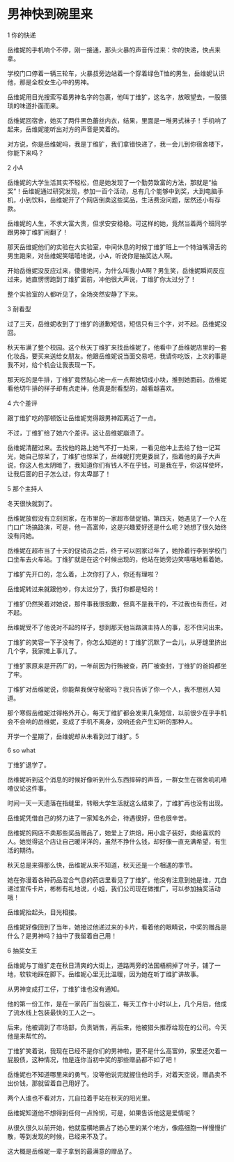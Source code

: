 # 男神快到碗里来

1 你的快递 

岳维妮的手机响个不停，刚一接通，那头火暴的声音传过来：你的快递，快点来拿。 

学校门口停着一辆三轮车，火暴叔旁边站着一个穿着绿色T恤的男生，岳维妮认识他，那是全校女生心中的男神。 

岳维妮用目光搜索写着男神名字的包裹，他叫丁维犷，这名字，放眼望去，一股猥琐的味道扑面而来。 

岳维妮回宿舍，她买了两件黑色蕾丝内衣，结果，里面是一堆男式袜子！手机响了起来，岳维妮能听出对方的声音是笑着的。 

对方说，你是岳维妮吗，我是丁维犷，我们拿错快递了，我一会儿到你宿舍楼下，你能下来吗？ 

2 小A 

岳维妮的大学生活其实不轻松，但是她发现了一个勤劳致富的方法，那就是“抽奖”！岳维妮通过研究发现，参加一百个活动，总有几个能够中到奖，大到电脑手机，小到饮料，岳维妮开了个网店倒卖这些奖品，生活费没问题，居然还小有存款。 

岳维妮的人生，不求大富大贵，但求安安稳稳。可这样的她，竟然当着两个班同学跟男神丁维犷闹翻了！ 

那天岳维妮他们的实验在大实验室，中间休息的时候丁维犷班上一个特油嘴滑舌的男生跑来，对岳维妮笑嘻嘻地说，小A，听说你是抽奖达人啊。 

开始岳维妮没反应过来，傻傻地问，为什么叫我小A啊？男生笑，岳维妮瞬间反应过来，她直愣愣跑到丁维犷面前，冲他很大声说，丁维犷你太过分了！ 

整个实验室的人都听见了，全场突然安静了下来。 

3 耐看型 

过了三天，岳维妮收到了丁维犷的道歉短信，短信只有三个字，对不起。岳维妮没回。 

秋天布满了整个校园。这个秋天丁维犷来找岳维妮了，他看中了岳维妮店里的一套化妆品，要买来送给女朋友。他跟岳维妮说当面交易吧，我请你吃饭，上次的事是我不对，给个机会让我表现一下。 

那天吃的是牛排，丁维犷竟然贴心地一点一点帮她切成小块，推到她面前。岳维妮看他切牛排的样子却有点走神，他真是耐看型的，越看越喜欢。 

4 六个差评 

跟丁维犷吃的那顿饭让岳维妮觉得跟男神距离近了一点。 

不过，丁维犷给了她六个差评。这让岳维妮崩溃了。 

岳维妮清醒过来。去找他的路上她气不打一处来，一看见他冲上去给了他一记耳光，她自己惊呆了，丁维犷也惊呆了，岳维妮打完更委屈了，指着他的鼻子大声说，你这人也太阴暗了，我知道你们有钱人不在乎钱，可是我在乎，你这样使坏，让我后面的日子怎么过，你太卑鄙了！ 

5 那个主持人 

冬天很快就到了。 

岳维妮放假没有立刻回家，在市里的一家超市做促销。第四天，她遇见了一个人在门口广场搞路演，可是，他一高富帅，这是兴趣爱好还是什么呢？她想了很久始终没有问她。 

岳维妮在超市当了十天的促销员之后，终于可以回家过年了，她拎着行李到学校门口坐车去火车站。丁维犷就是在这个时候出现的，他站在她旁边笑嘻嘻地看着她。 

丁维犷先开口的，怎么着，上次你打了人，你还有理啦？ 

岳维妮转过来就跟他吵，你太过分了，我打你都是轻的！ 

丁维犷仍然笑着对她说，那件事我很抱歉，但真不是我干的，不过我也有责任，对不起。 

岳维妮受不了他说对不起的样子，想到那天他当路演主持人的事，忍不住问出来。 

丁维犷的笑容一下子没有了，你怎么知道的！丁维犷沉默了一会儿，从牙缝里挤出几个字，我家摊上事儿了。 

丁维犷家原来是开药厂的，一年前因为行贿被查，药厂被查封，丁维犷的爸妈都坐了牢。 

丁维犷对岳维妮说，你能帮我保守秘密吗？我只告诉了你一个人，我不想别人知道。 

那个寒假岳维妮过得格外开心，每天丁维犷都会发来几条短信，以前很少在乎手机会不会响的岳维妮，变成了手机不离身，没响还会产生幻听的那种人。 

开学一个星期了，岳维妮却从未看到过丁维犷。5 

6 so what 

丁维犷退学了。 

岳维妮听到这个消息的时候好像听到什么东西摔碎的声音，一群女生在宿舍叽叽喳喳议论这件事。 

时间一天一天遗落在指缝里，转眼大学生活就这么结束了，丁维犷再也没有出现。 

岳维妮凭借自己的努力进了一家知名外企，待遇很好，但也很辛苦。 

岳维妮的网店不卖那些奖品赠品了，她爱上了烘焙，用小盒子装好，卖给喜欢的人。她觉得这个店让自己暖洋洋的，虽然不挣什么钱，却好像一直充满希望，有生活的期待。 

秋天总是来得那么快，岳维妮从来不知道，秋天还是一个相遇的季节。 

她在弥漫着各种药品混合气息的药店里看见了丁维犷。他没有注意到她是谁，兀自递过宣传卡片，彬彬有礼地说，小姐，我们公司现在做推广，可以参加抽奖活动哦！ 

岳维妮抬起头，目光相接。 

岳维妮好像回到了当年，她接过他递过来的卡片，看着他的眼睛说，中奖的赠品是什么？是男神吗？抽中了我留着自己用！ 

6 抽奖女王 

岳维妮与丁维犷走在秋日清爽的大街上，道路两旁的法国梧桐掉了叶子，铺了一地，软软地踩在脚下。岳维妮心里无比温暖，因为她在听丁维犷讲故事。 

从男神变成打工仔，丁维犷谁也没有通知。 

他的第一份工作，是在一家药厂当包装工，每天工作十小时以上，几个月后，他成了流水线上包装最快的工人之一。 

后来，他被调到了市场部，负责销售，再后来，他被猎头推荐给现在的公司。今天他是来帮忙的。 

丁维犷笑着说，我现在已经不是你们的男神啦，更不是什么高富帅，家里还欠着一屁股债，这种情况，怕是连你当初中奖的那些赠品都不如了吧！ 

岳维妮也不知道哪里来的勇气，没等他说完就握住他的手，对着天空说，赠品卖不出价钱，那就留着自己用好了。 

两个人谁也不看对方，兀自拉着手站在秋天的阳光里。 

岳维妮知道他不想得到任何一点怜悯，可是，如果告诉他这是爱情呢？ 

从很久很久以前开始，他就蛮横地霸占了她心里的某个地方，像癌细胞一样慢慢扩散，等到发现的时候，已经来不及了。 

这大概是岳维妮一辈子拿到的最满意的赠品了。